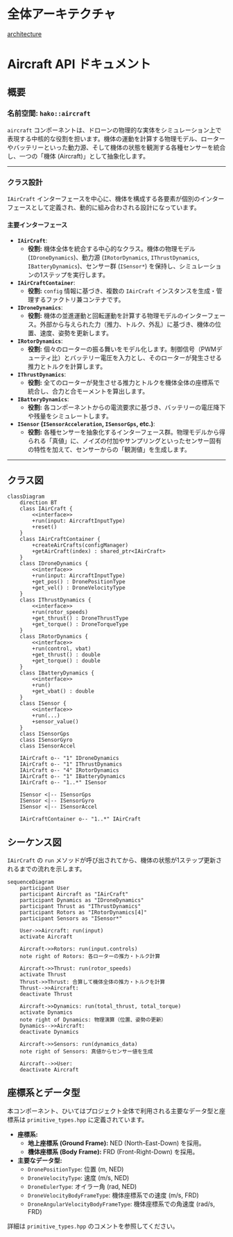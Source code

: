 # 全体アーキテクチャ

[architecture](architecture.md) 

# Aircraft API ドキュメント

## 概要

### 名前空間: `hako::aircraft`

`aircraft` コンポーネントは、ドローンの物理的な実体をシミュレーション上で表現する中核的な役割を担います。機体の運動を計算する物理モデル、ローターやバッテリーといった動力源、そして機体の状態を観測する各種センサーを統合し、一つの「機体 (Aircraft)」として抽象化します。

---

### クラス設計

`IAirCraft` インターフェースを中心に、機体を構成する各要素が個別のインターフェースとして定義され、動的に組み合わされる設計になっています。

#### **主要インターフェース**

-   **`IAirCraft`**:
    -   **役割:** 機体全体を統合する中心的なクラス。機体の物理モデル (`IDroneDynamics`)、動力源 (`IRotorDynamics`, `IThrustDynamics`, `IBatteryDynamics`)、センサー群 (`ISensor*`) を保持し、シミュレーションの1ステップを実行します。
-   **`IAirCraftContainer`**:
    -   **役割:** `config` 情報に基づき、複数の `IAirCraft` インスタンスを生成・管理するファクトリ兼コンテナです。
-   **`IDroneDynamics`**:
    -   **役割:** 機体の並進運動と回転運動を計算する物理モデルのインターフェース。外部から与えられた力（推力、トルク、外乱）に基づき、機体の位置、速度、姿勢を更新します。
-   **`IRotorDynamics`**:
    -   **役割:** 個々のローターの振る舞いをモデル化します。制御信号（PWMデューティ比）とバッテリー電圧を入力とし、そのローターが発生させる推力とトルクを計算します。
-   **`IThrustDynamics`**:
    -   **役割:** 全てのローターが発生させる推力とトルクを機体全体の座標系で統合し、合力と合モーメントを算出します。
-   **`IBatteryDynamics`**:
    -   **役割:** 各コンポーネントからの電流要求に基づき、バッテリーの電圧降下や残量をシミュレートします。
-   **`ISensor` (`ISensorAcceleration`, `ISensorGps`, etc.)**:
    -   **役割:** 各種センサーを抽象化するインターフェース群。物理モデルから得られる「真値」に、ノイズの付加やサンプリングといったセンサー固有の特性を加えて、センサーからの「観測値」を生成します。

---

## クラス図

```mermaid
classDiagram
    direction BT
    class IAirCraft {
        <<interface>>
        +run(input: AircraftInputType)
        +reset()
    }
    class IAirCraftContainer {
        +createAirCrafts(configManager)
        +getAirCraft(index) : shared_ptr<IAirCraft>
    }
    class IDroneDynamics {
        <<interface>>
        +run(input: AircraftInputType)
        +get_pos() : DronePositionType
        +get_vel() : DroneVelocityType
    }
    class IThrustDynamics {
        <<interface>>
        +run(rotor_speeds)
        +get_thrust() : DroneThrustType
        +get_torque() : DroneTorqueType
    }
    class IRotorDynamics {
        <<interface>>
        +run(control, vbat)
        +get_thrust() : double
        +get_torque() : double
    }
    class IBatteryDynamics {
        <<interface>>
        +run()
        +get_vbat() : double
    }
    class ISensor {
        <<interface>>
        +run(...)
        +sensor_value()
    }
    class ISensorGps
    class ISensorGyro
    class ISensorAccel

    IAirCraft o-- "1" IDroneDynamics
    IAirCraft o-- "1" IThrustDynamics
    IAirCraft o-- "4" IRotorDynamics
    IAirCraft o-- "1" IBatteryDynamics
    IAirCraft o-- "1..*" ISensor

    ISensor <|-- ISensorGps
    ISensor <|-- ISensorGyro
    ISensor <|-- ISensorAccel

    IAirCraftContainer o-- "1..*" IAirCraft
```

## シーケンス図

`IAirCraft` の `run` メソッドが呼び出されてから、機体の状態が1ステップ更新されるまでの流れを示します。

```mermaid
sequenceDiagram
    participant User
    participant Aircraft as "IAirCraft"
    participant Dynamics as "IDroneDynamics"
    participant Thrust as "IThrustDynamics"
    participant Rotors as "IRotorDynamics[4]"
    participant Sensors as "ISensor*"

    User->>Aircraft: run(input)
    activate Aircraft

    Aircraft->>Rotors: run(input.controls)
    note right of Rotors: 各ローターの推力・トルク計算

    Aircraft->>Thrust: run(rotor_speeds)
    activate Thrust
    Thrust->>Thrust: 合算して機体全体の推力・トルクを計算
    Thrust-->>Aircraft:
    deactivate Thrust

    Aircraft->>Dynamics: run(total_thrust, total_torque)
    activate Dynamics
    note right of Dynamics: 物理演算（位置、姿勢の更新）
    Dynamics-->>Aircraft:
    deactivate Dynamics

    Aircraft->>Sensors: run(dynamics_data)
    note right of Sensors: 真値からセンサー値を生成

    Aircraft-->>User:
    deactivate Aircraft
```

## 座標系とデータ型

本コンポーネント、ひいてはプロジェクト全体で利用される主要なデータ型と座標系は `primitive_types.hpp` に定義されています。

-   **座標系:**
    -   **地上座標系 (Ground Frame):** NED (North-East-Down) を採用。
    -   **機体座標系 (Body Frame):** FRD (Front-Right-Down) を採用。
-   **主要なデータ型:**
    -   `DronePositionType`: 位置 (m, NED)
    -   `DroneVelocityType`: 速度 (m/s, NED)
    -   `DroneEulerType`: オイラー角 (rad, NED)
    -   `DroneVelocityBodyFrameType`: 機体座標系での速度 (m/s, FRD)
    -   `DroneAngularVelocityBodyFrameType`: 機体座標系での角速度 (rad/s, FRD)

詳細は `primitive_types.hpp` のコメントを参照してください。